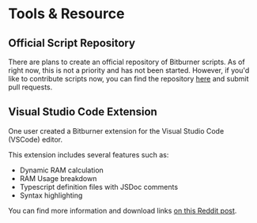 # Tools & Resource

## Official Script Repository

There are plans to create an official repository of Bitburner scripts.
As of right now, this is not a priority and has not been started.
However, if you'd like to contribute scripts now, you can find the repository [here](https://github.com/bitburner-official/bitburner-scripts) and submit pull requests.

## Visual Studio Code Extension

One user created a Bitburner extension for the Visual Studio Code (VSCode) editor.

This extension includes several features such as:

- Dynamic RAM calculation
- RAM Usage breakdown
- Typescript definition files with JSDoc comments
- Syntax highlighting

You can find more information and download links [on this Reddit post](https://www.reddit.com/r/Bitburner/comments/bh48y2/visual_studio_code_ram_calculator_extra/).
